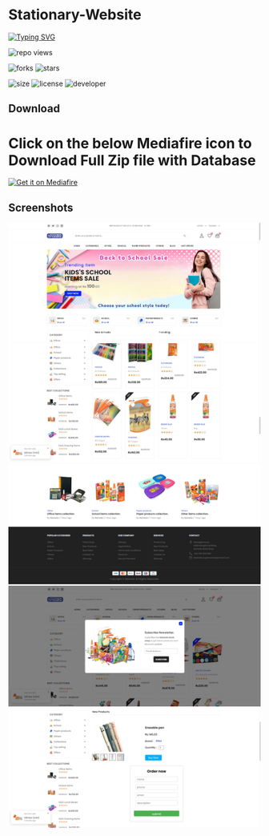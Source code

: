 # Stationary-Website

[![Typing SVG](https://readme-typing-svg.demolab.com?font=Fira+Code&pause=1000&color=9304F7&width=435&lines=Vehicle+Auction+System)](https://git.io/typing-svg)

![repo views](https://hits.seeyoufarm.com/api/count/incr/badge.svg?url=https%3A%2F%2Fgithub.com%2FVehanRajintha%2FVehicle_Auction_System&count_bg=%2379C83D&title_bg=%23555555&icon=gitpod.svg&icon_color=%23E7E7E7&title=Views&edge_flat=false)


![forks](https://img.shields.io/github/forks/VehanRajintha/Vehicle_Auction_System?label=Forks&style=social)
![stars](https://img.shields.io/github/stars/VehanRajintha/Vehicle_Auction_System?style=social)

![size](https://img.shields.io/github/repo-size/VehanRajintha/Vehicle_Auction_System?color=purple&label=Repo%20Size&style=plastic)
![license](https://img.shields.io/github/license/VehanRajintha/Vehicle_Auction_System?color=purple&label=License&style=plastic)
![developer](https://img.shields.io/static/v1?label=Author&message=Vehan%20Rajintha&color=purple&style=plastic)



## Download
# Click on the below Mediafire icon to Download Full Zip file with Database

[<img src="https://firebasestorage.googleapis.com/v0/b/vehan-5008a.appspot.com/o/mediafire-logo-transparent.png?alt=media&token=d196347c-31d4-409a-8dd8-a573b0e5149a"
    alt="Get it on Mediafire"
    height="80">](https://www.mediafire.com/file/frr7n1dwax37cql/Nanaslo_new-main.zip/file)



## Screenshots

![pic1](pic1.jpg)
![pic2](pic2.jpg)
![pic3](pic3.jpg)
![pic4](pic4.jpg)
![pic5](pic5.jpg)

